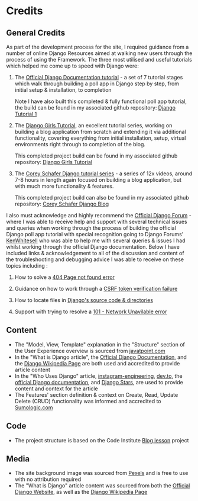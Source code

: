 
# Credits

## General Credits
As part of the development process for the site, I required guidance from a number of online Django Resources aimed at walking new users through the process of using the Framework. The three most utilised and useful tutorials which helped me come up to speed with Django were:
1. The [Official Django Documentation tutorial](https://docs.djangoproject.com/en/4.0/intro/tutorial01/) - a set of 7 tutorial stages which walk through building a poll app in Django step by step, from initial setup & installation, to completion

    Note I have also built this completed & fully functional poll app tutorial, the build can be found in my associated github repository: [Django Tutorial 1](https://github.com/dkelly255/Django-Tutorial-1)

2. The [Django Girls Tutorial](https://tutorial.djangogirls.org/en/), an excellent tutorial series, working on building a blog application from scratch and extending it via additional functionality, covering everything from initial installation, setup, virtual environments right through to completion of the blog. 

    This completed project build can be found in my associated github repository: [Django Girls Tutorial](https://github.com/dkelly255/django-girls-tutorial)

3. The [Corey Schafer Django tutorial series](https://www.youtube.com/watch?v=UmljXZIypDc&list=PL-osiE80TeTtoQCKZ03TU5fNfx2UY6U4p) - a series of 12x videos, around 7-8 hours in length again focused on building a blog application, but with much more functionality & features. 

    This completed project build can also be found in my associated github repository: [Corey Schafer Django Blog](https://github.com/dkelly255/CS-Django-Blog)

I also must acknowledge and highly recommend the [Official Django Forum](https://forum.djangoproject.com/c/users/6) - where I was able to receive help and support with several technical issues and queries when working through the process of building the official Django poll app tutorial with special recognition going to Django Forums' [KenWhitesell](https://forum.djangoproject.com/u/KenWhitesell) who was able to help me with several queries & issues I had whilst working through the official Django documentation. Below I have included links & acknowledgement to all of the discussion and content of the troubleshooting and debugging advice I was able to receive on these topics including :

1. How to solve a [404 Page not found error](https://forum.djangoproject.com/t/page-not-found-404-tutorial-1/12135/5)

2. Guidance on how to work through a [CSRF token verification failure](https://forum.djangoproject.com/t/tutorial-2-error-forbidden-csrf-verification-failed/12143)

3. How to locate files in [Django's source code & directories](https://forum.djangoproject.com/t/tutorial-7-base-site-html-location/12187/3)
    
4. Support with trying to resolve a [101 - Network Unavilable error](https://forum.djangoproject.com/t/oserror-at-password-reset-errno-101-network-is-unreachable/12348/2)

## Content
- The "Model, View, Template" explanation in the "Structure" section of the User Experience overview is sourced from [javatpoint.com](https://www.javatpoint.com/django-mvt)
- In the "What is Django article", the [Official Django Documentation](https://www.djangoproject.com/), and the [Django Wikipedia Page](https://www.djangoproject.com/) are both used and accredited to provide article content
- In the "Who Uses Django" article, [instagram-engineering](https://instagram-engineering.com/what-powers-instagram-hundreds-of-instances-dozens-of-technologies-adf2e22da2ad), [dev.to](https://dev.to/developerroad/what-is-django-and-why-you-should-use-it-5a07), the [official Django documentation](https://www.djangoproject.com/weblog/2005/dec/08/congvotes/#:~:text=Django%20powers%20the%20entire%20votes,didn't%20break%20a%20sweat.), and [Django Stars](https://djangostars.com/blog/why-we-use-django-framework/), are used to provide content and context for the article
- The Features' section definition & context on Create, Read, Update Delete (CRUD) functionality was informed and accredited to [Sumologic.com](https://www.sumologic.com/glossary/crud/#:~:text=CRUD%20Meaning%3A%20CRUD%20is%20an,%2C%20read%2C%20update%20and%20delete.)
    

## Code
- The project structure is based on the Code Institute [Blog lesson](https://learn.codeinstitute.net/courses/course-v1:CodeInstitute+FST101+2021_T1/courseware/b31493372e764469823578613d11036b/fe4299adcd6743328183aab4e7ec5d13/) project 

## Media
- The site background image was sourced from [Pexels](https://www.pexels.com/photo/close-up-view-of-system-hacking-5380618/) and is free to use with no attribution required
- The "What is Django" article content was sourced from both the [Official Django Website](https://www.djangoproject.com/), as well as the [Django Wikipedia Page](https://en.wikipedia.org/wiki/Django_(web_framework))

